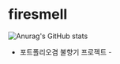 # firesmell

![Anurag's GitHub stats](https://github-readme-stats.vercel.app/api?username=phyu7776&show_icons=true&theme=dark)

- 포트폴리오겸 불향기 프로젝트 -
